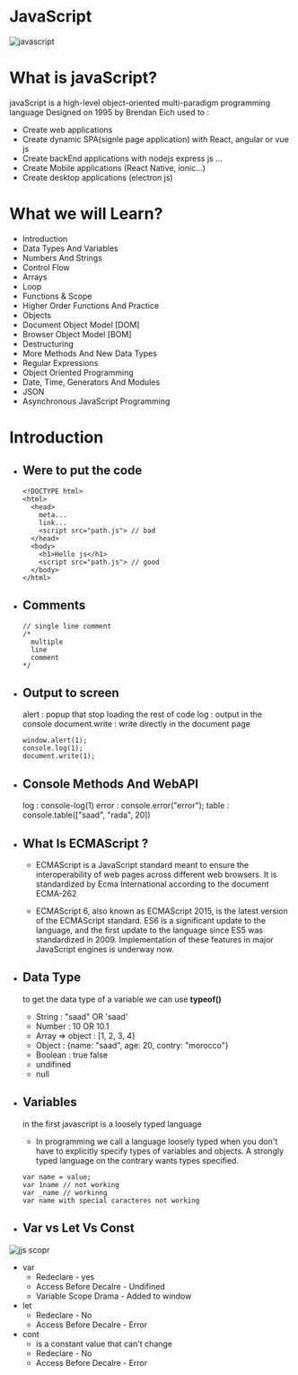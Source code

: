 # JavaScript
![javascript](https://coursework.vschool.io/content/images/2016/03/javascript-logo-banner.jpg)

# What is javaScript?
javaScript is a high-level object-oriented multi-paradigm programming language Designed on 1995 by Brendan Eich used to :
- Create web applications
- Create dynamic SPA(signle page application) with React, angular or vue js
- Create backEnd applications with nodejs express js ...
- Create Mobile applications (React Native, ionic...)
- Create desktop applications (electron js)

# What we will Learn?
- Introduction
- Data Types And Variables
- Numbers And Strings
- Control Flow
- Arrays
- Loop
- Functions & Scope
- Higher Order Functions And Practice
- Objects
- Document Object Model [DOM]
- Browser Object Model [BOM]
- Destructuring
- More Methods And New Data Types
- Regular Expressions
- Object Oriented Programming
- Date, Time, Generators And Modules
- JSON
- Asynchronous JavaScript Programming

# Introduction 

- ## Were to put the code
  ````
  <!DOCTYPE html>
  <html>
    <head>
      meta...
      link...
      <script src="path.js"> // bad
    </head>
    <body>
      <h1>Hello js</h1>
      <script src="path.js"> // good
    </body>
  </html>
  ````
- ## Comments
  ````
  // single line comment
  /*
    multiple
    line
    comment
  */
  ````
- ## Output to screen
  alert : popup that stop loading the rest of code
  log : output in the console
  document.write : write directly in the document page
  ````
  window.alert(1);
  console.log(1);
  document.write(1);
  ````
- ## Console Methods And WebAPI
  log : console-log(1)
  error : console.error("error");
  table : console.table(["saad", "rada", 20])
- ## What Is ECMAScript ?
  - ECMAScript is a JavaScript standard meant to ensure the interoperability of web pages across different web browsers. It is standardized by Ecma International according to the document ECMA-262

  - ECMAScript 6, also known as ECMAScript 2015, is the latest version of the ECMAScript standard. ES6 is a significant update to the language, and the first update to the language since ES5 was standardized in 2009. Implementation of these features in major JavaScript engines is underway now.
- ## Data Type
  to get the data type of a variable we can use <strong>typeof()</strong> 
    - String : "saad" OR 'saad'
    - Number : 10 OR 10.1
    - Array => object : [1, 2, 3, 4]
    - Object : {name: "saad", age: 20, contry: "morocco"}
    - Boolean : true false
    - undifined
    - null
- ## Variables 
  in the first javascript is a loosely typed language
  - In programming we call a language loosely typed when you don't have to explicitly specify types of variables and objects. A strongly typed language on the contrary wants types specified.

  ````
  var name = value;
  var 1name // not working
  var _name // workinng
  var name with special caracteres not working
  ````
- ## Var vs Let Vs Const
![jjs scopr](https://cdn.hashnode.com/res/hashnode/image/upload/v1600864549731/CPpg9u2gi.png)
  - var
    - Redeclare - yes
    - Access Before Decalre - Undifined
    - Variable Scope Drama - Added to window
  - let
    - Redeclare - No
    - Access Before Decalre - Error
  - cont
    - is a constant value that can't change
    - Redeclare - No
    - Access Before Decalre - Error